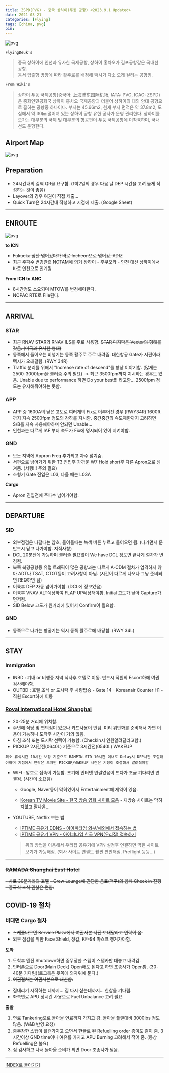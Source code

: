 ```yaml
---
title: ZSPD(PVG) - 중국 상하이(푸동 공항) <2023.9.1 Updated>
date: 2021-03-21
categories: [Flying]
tags: [china, pvg]
pin:
---
```


![pvg](/img/flying/airport/pvg.jpg)

`FlyingDeuk's`
>중국 상하이에 인천과 유사한 국제공항, 상하이 홍차오가 김포공항같은 국내선 공항.<br>
동서 입출항 방향에 따라 활주로를 배정해 택시가 다소 오래 걸리는 공항임.

`From Wiki's`
>상하이 푸동 국제공항(중국어: 上海浦东国际机场, IATA: PVG, ICAO: ZSPD)은 중화인민공화국 상하이 훙차오 국제공항과 더불어 상하이의 대외 양대 공항으로 꼽히는 공항중 하나이다. 부지는 45.66m2, 현재 부지 면적은 약 37.8m2, 도심에서 약 30㎞ 떨어져 있는 상하이 공항 유한 공사가 운영 관리한다. 상하이를 오가는 대부분의 국제 및 대부분의 항공편이 푸둥 국제공항에 이착륙하며, 국내선도 운항한다.


## Airport Map
![pvg](/img/flying/airport/pvg_ap.jpg)

## Preparation
- 24시간내의 검역 QR을 요구함. (1박2일의 경우 다음 날 DEP 시간을 고려 늦게 작성하는 것이 좋음)
- Layover의 경우 여권이 직접 제출...
- Quick Turn은 24시간내 작성하고 지점에 제출. (Google Sheet)

----------

## ENROUTE
![pvg](/img/flying/airport/pvg_en.jpg)

**to ICN**
- ~~Fukuoka 잠깐 넘어갔다가 바로 Incheon으로 넘어감. ADIZ~~
- 최근 주파수 변경관련 NOTAM에 의거 상하이 - 후쿠오카 - 인천 대신 상하이에서 바로 인천으로 인계됨

**From ICN to ANC**
- 8시간정도 소요되며 MTOW를 변경해야한다.
- NOPAC RTE로 File된다.

--------

## ARRIVAL
### STAR
- 최근 RNAV STAR와 RNAV ILS를 주로 사용함. ~~STAR 마지막은 Vector의 형태를 갖음. (미국과 유사한 형태)~~
- 동쪽에서 들어오는 비행기는 동쪽 활주로 주로 내려줌. 대한항공 Gate가 서편이라 택시가 오래걸림. (RWY 34R)
- Traffic 분리를 위해서 "Increase rate of descend"를 항상 이야기함. (많게는 2500-3000fpm을 불러줌 주의 필요) -> 최근 3500fpm까지 지시하는 경우도 있음. Unable due to performance 하면 Do your best!!! 라고함... 2500fpm 정도는 유지해줘야하는 듯함. 

### APP
- APP 중 1600A의 낮은 고도로 여러개의 Fix로 이루어진 경우 (RWY34R) 1600ft 까지 지속 2500fpm 정도의 강하를 지시함. 중간중간의 속도제한까지 고려하면 S/B를 지속 사용해야하며 안되면 Unable...
- 인천과는 다르게 IAF 부터 속도가 Fix에 명시되어 있어 지켜야함. 

### GND
- 모든 지역에 Appron Freq 추가되고 자주 넘겨줌.   
- 서편으로 넘어가기 위한 T3 진입후 가까운 W7 Hold short후 다른 Apron으로 넘겨줌. (서행!!! 주의 필요)
- 소형기 Gate 진입은 L03, 나올 때는 L03A

**Cargo**
  - Apron 진입전에 주파수 넘어가야함.

-------

## DEPARTURE
### SID
- 외부점검은 나갈때는 암호, 들어올때는 녹색 버튼 누르고 들어오면 됨. (나가면서 문 반드시 닫고 나가야함. 지적사항)
- DCL 20분전에 가능하며 불러줄 필요없이 We have DCL 정도면 끝나게 절차가 변경됨. 
- 북쪽 북경공항등 유럽 트래픽이 많은 공항과는 다르게 A-CDM 절차가 엄격하지 않아 ADT나 TSAT, CTOT등이 고려사항이 아님. (시간이 다르게 나오나 그냥 준비되면 REQ하면 됨)
- 이륙후 DEP 자동 넘어가야함. (DCL에 정보있음)
- 이륙후 VNAV ALT예상하여 FLAP UP예상해야함. Initial 고도가 낮아 Capture가 먼저됨.
- SID Below 고도가 원거리에 있어서 Confirm이 필요함. 


### GND
- 동쪽으로 나가는 항공기는 역시 동쪽 활주로에 배당함. (RWY 34L)

--------

## STAY

### Immigration
- INBD : 기내 or 비행중 저녁 식사후 호텔로 이동. 반드시 직원의 Escort하에 여권 검사해야함.
- OUTBD : 호텔 조식 or 도시락 후 차량탑승 - Gate 14 - Koreanair Counter H1 - 직원 Escort하에 이동

### [Royal International Hotel Shanghai](https://goo.gl/maps/SLoVzAwRnhus9wNdA)
- 20-25분 거리에 위치함. 
- 주변에 식당 및 편의점이 있으나 카드사용이 안됨. 미리 위안화를 준비해서 가면 이용이 가능하나 도착후 시간이 거의 없음. 
- 아침 조식 또는 도시락 선택이 가능함. (CheckIn시 인원알려달라고함.)
- PICKUP 2시간전(0640L) 기준으로 3시간전(0540L) WAKEUP 

`최소 휴식시간 10시간 보장 기준으로 RAMPIN-STD 10시간 이내로 Delay시 DEP시간 조절해야하며 지점에서 연락은 오지만 PICKUP/WAKEUP 시간은 기장이 조절해서 알려줘야함`

- WIFI : 암호로 접속이 가능함. 초기에 인터넷 연결없음이 뜨다가 조금 기다리면 연결됨. (시간이 소요됨)
  - Google, Naver등이 막혀있어서 Entertainment에 제약이 있음. 

  - [Korean TV Movie Site - 한국 방송 영화 사이트 모음](/posts/KoreanTVSites/) - 재방송 사이트는 막히지않고 잘나옴...

- YOUTUBE, Netflix 보는 법
  - [IPTIME 공유기 DDNS - 아이피타임 외부/해외에서 접속하는 법](/posts/IptimeSet/)
  - [IPTIME 공유기 VPN - 아이피타임 한국 VPN(우리집) 접속하기](/posts/IptimeVPN/)

  > 위의 방법을 이용해서 우리집 공유기에 VPN 설정후 연결하면 막힌 사이트 보기가 가능해짐. (회사 사이트 연결도 훨씬 편안해짐. Preflight 등등...)

-------------


### ~~RAMADA Shanghai East Hotel~~
~~-  차로 30분거리의 호텔~~
~~- Crew Lounge에 간단한 음료(맥주)와 함께 Check in 진행~~
~~- 중국식 조식 괜찮은 편임.~~





## COVID-19 절차

### 비대면 Cargo 절차
- ~~스케쥴나오면 Service Plaza에서 여권사본 사진 보내달라고 연락이 옴.~~
- 외부 점검을 위한 Face Shield, 장갑, KF-94 마스크 챙겨가야함.

**도착**
1. 도착후 엔진 Shutdown하면 중무장한 스텝이 스탭카만 대놓고 내려감. 
2. 인터폰으로 Door(Main Deck) Open해도 된다고 하면 조종사가 Open함. (30-40분 기다림)(로그북은 뒷쪽에 의자위에 둔다.)
4. ~~여권절차는 여권사본으로 대신함.~~

* 짐내리기 시작하는 데까지... 짐 다시 싣는데까지... 한참을 기다림. 
* 좌측연료 APU 장시간 사용으로 Fuel Unbalance 고려 필요. 

**출발**
1. 연료 Tankering으로 돌아올 연료까지 가지고 감. 돌아올 플랜대비 3000lbs 정도 많음. (W&B 반영 요청)
2. 중무장한 스탭이 플랜가지고 오면서 한글로 된 Refuelling order 종이도 같이 줌. 3시간이상 GND time이나 여유를 가지고 APU Burning 고려해서 적어 줌. (통상 Refuelling은 불요)<br>
4. 짐 검사하고 나서 돌아올 준비가 되면 Door 조종사가 닫음. 



-------------

[INDEX로 돌아가기](/posts/KoreaJapanChina/)
